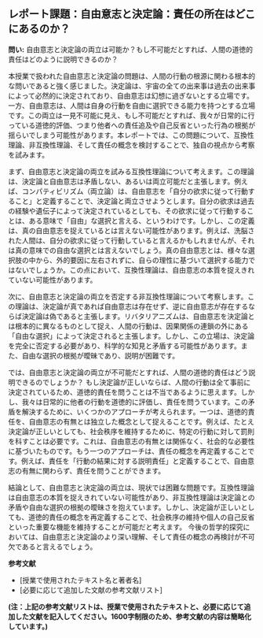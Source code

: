 ## レポート課題：自由意志と決定論：責任の所在はどこにあるのか？

**問い:**  自由意志と決定論の両立は可能か？もし不可能だとすれば、人間の道徳的責任はどのように説明できるのか？

本授業で扱われた自由意志と決定論の問題は、人間の行動の根源に関わる根本的な問いであると強く感じました。決定論は、宇宙の全ての出来事は過去の出来事によって必然的に決定されており、自由意志は幻想に過ぎないとする立場です。一方、自由意志は、人間は自身の行動を自由に選択できる能力を持つとする立場です。この両立は一見不可能に見え、もし不可能だとすれば、我々が日常的に行っている道徳的評価、つまり他者への責任追及や自己反省といった行為の根拠が揺らいでしまう可能性があります。本レポートでは、この問題について、互換性理論、非互換性理論、そして責任の概念を検討することで、独自の視点から考察を試みます。

まず、自由意志と決定論の両立を試みる互換性理論について考えます。この理論は、決定論と自由意志は矛盾しない、あるいは両立可能だと主張します。例えば、コンパティビリズム（両立論）は、自由意志を「自分の欲求に従って行動すること」と定義することで、決定論と両立させようとします。自分の欲求は過去の経験や遺伝子によって決定されているとしても、その欲求に従って行動することは、ある意味で「自由」な選択と言える、というわけです。しかし、この定義は、真の自由意志を捉えているとは言えない可能性があります。例えば、洗脳された人間は、自分の欲求に従って行動していると言えるかもしれませんが、それは真の意味での自由な選択とは言えないでしょう。真の自由意志とは、様々な選択肢の中から、外的要因に左右されずに、自らの理性に基づいて選択する能力ではないでしょうか。この点において、互換性理論は、自由意志の本質を捉えきれていない可能性があります。

次に、自由意志と決定論の両立を否定する非互換性理論について考察します。この理論は、決定論が真であれば自由意志は存在せず、逆に自由意志が存在するならば決定論は偽であると主張します。リバタリアニズムは、自由意志を決定論とは根本的に異なるものとして捉え、人間の行動は、因果関係の連鎖の外にある「自由な選択」によって決定されると主張します。しかし、この立場は、決定論を完全に否定する必要があり、科学的な知見と矛盾する可能性があります。また、自由な選択の根拠が曖昧であり、説明が困難です。

では、自由意志と決定論の両立が不可能だとすれば、人間の道徳的責任はどう説明できるのでしょうか？  もし決定論が正しいならば、人間の行動は全て事前に決定されているため、道徳的責任を問うことは不当であるように思えます。しかし、我々は日常的に他者の行動を道徳的に評価し、責任を問うています。この矛盾を解決するために、いくつかのアプローチが考えられます。一つは、道徳的責任を、自由意志の有無とは独立した概念として捉えることです。例えば、たとえ決定論が正しいとしても、社会秩序を維持するために、特定の行動に対して罰則を科すことは必要です。これは、自由意志の有無とは関係なく、社会的な必要性に基づいたものです。もう一つのアプローチは、責任の概念を再定義することです。例えば、責任を「行動の結果に対する説明責任」と定義することで、自由意志の有無に関わらず、責任を問うことができます。

結論として、自由意志と決定論の両立は、現状では困難な問題です。互換性理論は自由意志の本質を捉えきれていない可能性があり、非互換性理論は決定論との矛盾や自由な選択の根拠の曖昧さを抱えています。しかし、決定論が正しいとしても、道徳的責任の概念を再定義することで、社会秩序の維持や個人の自己反省といった重要な機能を維持することが可能だと考えます。  今後の哲学的探究においては、自由意志と決定論のより深い理解、そして責任の概念の再検討が不可欠であると言えるでしょう。


**参考文献**

*  [授業で使用されたテキスト名と著者名]
*  [必要に応じて追加した文献の参考文献リスト]


**(注：上記の参考文献リストは、授業で使用されたテキストと、必要に応じて追加した文献を記入してください。1600字制限のため、参考文献の内容は簡略化しています。)**
